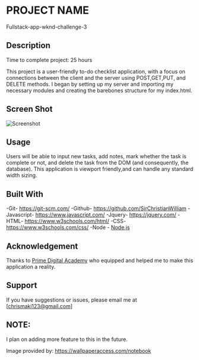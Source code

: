 # PROJECT NAME
Fullstack-app-wknd-challenge-3
## Description
Time to complete project: 25 hours

This project is a user-friendly to-do checklist application,
with a focus on connections between the client and the server
using POST,GET,PUT, and DELETE methods.
I began by setting up my server and importing my necessary modules
and creating the barebones structure for my index.html.


## Screen Shot

![Screenshot](todo.png)

## Usage
Users will be able to input new tasks, add notes, mark whether the
task is complete or not, and delete the task from the DOM (and consequently, the database). This application is viewport friendly,and can handle any standard width sizing. 

## Built With

-Git- https://git-scm.com/
-Github- https://github.com/SirChristianWilliam
-Javascript- https://www.javascript.com/
-Jquery- https://jquery.com/
-HTML- https://www.w3schools.com/html/
-CSS- https://www.w3schools.com/css/
-Node - [Node.js](https://nodejs.org/en/)

## Acknowledgement
Thanks to [Prime Digital Academy](www.primeacademy.io) who equipped and helped me to make this application a reality.  

## Support
If you have suggestions or issues, please email me at [chrismaki123@gmail.com]

## NOTE:
I plan on adding more feature to this in the future.

Image provided by: https://wallpaperaccess.com/notebook